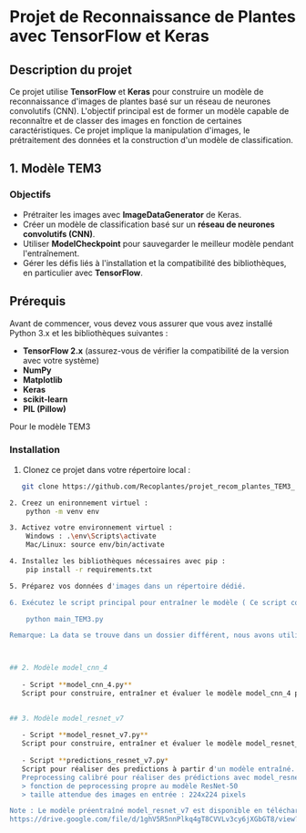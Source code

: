 # Projet de Reconnaissance de Plantes avec TensorFlow et Keras

## Description du projet

Ce projet utilise **TensorFlow** et **Keras** pour construire un modèle de reconnaissance d'images de plantes basé sur un réseau de neurones convolutifs (CNN). L'objectif principal est de former un modèle capable de reconnaître et de classer des images en fonction de certaines caractéristiques. Ce projet implique la manipulation d'images, le prétraitement des données et la construction d'un modèle de classification.

## 1. Modèle TEM3
### Objectifs 

- Prétraiter les images avec **ImageDataGenerator** de Keras.
- Créer un modèle de classification basé sur un **réseau de neurones convolutifs (CNN)**.
- Utiliser **ModelCheckpoint** pour sauvegarder le meilleur modèle pendant l'entraînement.
- Gérer les défis liés à l'installation et la compatibilité des bibliothèques, en particulier avec **TensorFlow**.

## Prérequis

Avant de commencer, vous devez vous assurer que vous avez installé Python 3.x et les bibliothèques suivantes :

- **TensorFlow 2.x** (assurez-vous de vérifier la compatibilité de la version avec votre système)
- **NumPy**
- **Matplotlib**
- **Keras**
- **scikit-learn**
- **PIL (Pillow)**

Pour le modèle TEM3
### Installation

1. Clonez ce projet dans votre répertoire local :
```bash
   git clone https://github.com/Recoplantes/projet_recom_plantes_TEM3_.git

2. Creez un enironnement virtuel :
    python -m venv env

3. Activez votre environnement virtuel :
    Windows : .\env\Scripts\activate
    Mac/Linux: source env/bin/activate

4. Installez les bibliothèques nécessaires avec pip :
    pip install -r requirements.txt

5. Préparez vos données d'images dans un répertoire dédié.

6. Exécutez le script principal pour entraîner le modèle ( Ce script contient la totalité des éléments necessaire a la bonne execution du code):

    python main_TEM3.py

Remarque: La data se trouve dans un dossier différent, nous avons utiliser des chemins d'accès pour permettre la bonne execution du code



## 2. Modèle model_cnn_4
   
   - Script **model_cnn_4.py**
   Script pour construire, entraîner et évaluer le modèle model_cnn_4 présenté dans notre rapport de modélisation

   
## 3. Modèle model_resnet_v7
   
   - Script **model_resnet_v7.py**
   Script pour construire, entraîner et évaluer le modèle model_resnet_v7 présenté dans notre rapport de modélisation
   
   - Script **predictions_resnet_v7.py*
   Script pour réaliser des predictions à partir d'un modèle entraîné.
   Preprocessing calibré pour réaliser des prédictions avec model_resnet_v7_best :
   > fonction de peprocessing propre au modèle ResNet-50
   > taille attendue des images en entrée : 224x224 pixels

Note : Le modèle préentraîné model_resnet_v7 est disponible en téléchargement (280 Mo) au lien qui suit.
https://drive.google.com/file/d/1ghV5R5nnPlkq4gT8CVVLv3cy6jXGbGT8/view?usp=sharing


